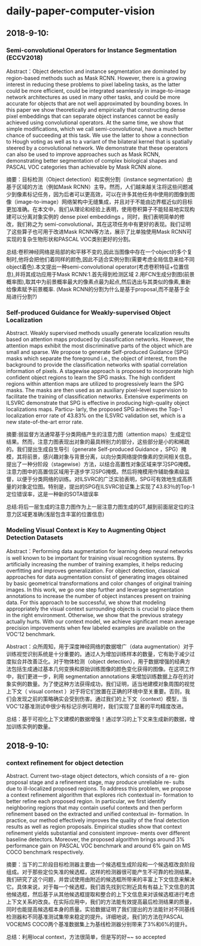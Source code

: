 # daily-paper-computer-vision

## 2018-9-10:

### Semi-convolutional Operators for Instance Segmentation (ECCV2018)
Abstract：Object detection and instance segmentation are dominated by region-based methods such as Mask RCNN. However, there is a growing interest in reducing these problems to pixel labeling tasks, as the latter could be more efficient, could be integrated seamlessly in image-to-image network architectures as used in many other tasks, and could be more accurate for objects that are not well approximated by bounding boxes. In this paper we show theoretically and empirically that constructing dense pixel embeddings that can separate object instances cannot be easily achieved using convolutional operators. At the same time, we show that simple modifications, which we call semi-convolutional, have a much better chance of succeeding at this task. We use the latter to show a connection to Hough voting as well as to a variant of the bilateral kernel that is spatially steered by a convolutional network. We demonstrate that these operators can also be used to improve approaches such as Mask RCNN, demonstrating better segmentation of complex biological shapes and PASCAL VOC categories than achievable by Mask RCNN alone.

摘要：目标检测（Object detection）和实例分割（instance segmentation）由基于区域的方法（例如Mask RCNN）主导。然而，人们越来越关注将这些问题减少到像素标记任务，因为后者可以更高效，可以在许多其他任务中使用的图像到图像（image-to-image）网络架构中无缝集成，并且对于不能由边界框近似的目标更加准确。在本文中，我们从理论和经验上表明，使用卷积算子不能轻易地实现构建可以分离对象实例的 dense pixel embeddings 。同时，我们表明简单的修改，我们称之为 semi-convolutional，其在这项任务中有更好的表现。我们证明了这些算子也可用于改进Mask RCNN等方法，展示了比单独使用Mask RCNN可实现的复杂生物形状和PASCAL VOC类别更好的分割。

总结:卷积神经网络是局部的和平移不变的,因此当图像中存在一个object的多个复制时,他将会把他们着同样的颜色,因此不适合实例分割(需要考虑全局信息来给不同object着色).本文提出一种semi-convolutional operator(考虑卷积特征+位置信息),并将其成功应用于Mask RCNN:1.首先得到检测区域 2.用FCN生成分割图(前景概率图),取其中为前景概率最大的像素点最为起点,然后选出与其类似的像素,重新给像素赋予前景概率.  (Mask RCNN的分割为什么是基于proposal,而不是基于全局进行分割?)

### Self-produced Guidance for Weakly-supervised Object Localization
Abstract. Weakly supervised methods usually generate localization results based on attention maps produced by classification networks. However, the attention maps exhibit the most discriminative parts of the object which are small and sparse. We propose to generate Self-produced Guidance (SPG) masks which separate the foreground i.e., the object
of interest, from the background to provide the classification networks
with spatial correlation information of pixels. A stagewise approach is
proposed to incorporate high confident object regions to learn the SPG
masks. The high confident regions within attention maps are utilized
to progressively learn the SPG masks. The masks are then used as an
auxiliary pixel-level supervision to facilitate the training of classification
networks. Extensive experiments on ILSVRC demonstrate that SPG is
effective in producing high-quality object localizations maps. Particu-
larly, the proposed SPG achieves the Top-1 localization error rate of
43.83% on the ILSVRC validation set, which is a new state-of-the-art
error rate.


摘要:弱监督方法通常基于分类网络产生的注意力图（attention maps）生成定位结果。然而，注意力图表现出对象的最具辨别力的部分，这些部分是小的和稀疏的。我们提出生成自生导引（generate Self-produced Guidance ，SPG）掩模，其将前景，感兴趣对象与背景分离，以向分类网络提供像素的空间相关信息。提出了一种分阶段（stagewise）方法，以结合高置性对象区域来学习SPG掩模。注意力图中的高置信区域用于逐步学习SPG掩模。然后将掩模用作辅助像素级监督，以便于分类网络的训练。对ILSVRC的广泛实验表明，SPG可有效地生成高质量的对象定位图。特别是，提出的SPG在ILSVRC验证集上实现了43.83％的Top-1定位错误率，这是一种新的SOTA错误率

总结:将后一层生成的注意力图作为上一层注意力图生成的GT,越到前面层定位的注意力区域更准确(浅层包含丰富的位置信息)

### Modeling Visual Context is Key to Augmenting Object Detection Datasets
Abstract：Performing data augmentation for learning deep neural networks is well known to be important for training visual recognition systems. By artificially increasing the number of training examples, it helps reducing overfitting and improves generalization. For object detection, classical approaches for data augmentation consist of generating images obtained by basic geometrical transformations and color changes of original training images. In this work, we go one step further and leverage segmentation annotations to increase the number of object instances present on training data. For this approach to be successful, we show that modeling appropriately the visual context surrounding objects is crucial to place them in the right environment. Otherwise, we show that the previous strategy actually hurts. With our context model, we achieve significant mean average precision improvements when few labeled examples are available on the VOC'12 benchmark.

Abstract：众所周知，用于深度神经网络的数据增广（data augmentation）对于训练视觉识别系统是十分重要的。通过人为增加训练样本的数量，它有助于减少过度拟合并改善泛化。对于物体检测（object detection），用于数据增强的经典方法包括生成通过基本几何变换和原始训练图像的颜色变化获得的图像。在这项工作中，我们更进一步，利用 segmentation annotations 来增加训练数据上存在的对象实例的数量。为了使这种方法获得成功，我们证明，适当地建模对象周围的视觉上下文（ visual context ）对于将它们放置在正确的环境中至关重要。否则，我们会发现之前的策略确实会受到伤害。通过我们的上下文（context）模型，当VOC'12基准测试中很少有标记示例可用时，我们实现了显著的平均精度改进。

总结：基于可视化上下文建模的数据增强！通过学习的上下文来生成新的数据，增加训练实例的数量。

## 2018-9-10:

### context refinement  for object detection

Abstract. Current two-stage object detectors, which consists of a re- gion proposal stage and a refinement stage, may produce unreliable re- sults due to ill-localized proposed regions. To address this problem, we propose a context refinement algorithm that explores rich contextual in- formation to better refine each proposed region. In particular, we first identify neighboring regions that may contain useful contexts and then perform refinement based on the extracted and unified contextual in- formation. In practice, our method effectively improves the quality of the final detection results as well as region proposals. Empirical studies show that context refinement yields substantial and consistent improve- ments over different baseline detectors. Moreover, the proposed algorithm brings around 3% performance gain on PASCAL VOC benchmark and around 6% gain on MS COCO benchmark respectively.

摘要：当下的二阶段目标检测器主要由一个候选框生成阶段和一个候选框改良阶段组成。对于那些定位失准的候选框，这样的检测器很可能产生不可靠的检测结果。我们研究了这个问题，并尝试使用由附近的候选框所带来的丰富上下文信息来解决它。具体来说，对于每一个候选框，我们首先找到它附近具有有益上下文信息的其他候选框，然后基于从其他候选框提取和整合的上下文信息来对该候选框进行考虑上下文关系的改良。在实际应用中，我们的方法能有效提高最后检测结果的质量，同时也能提高候选框本身的质量。实验数据证明了我们提出的方法能针对不同基线检测器和不同基准测试集带来稳定的提升。详细地说，我们的方法在PASCAL VOC和MS COCO两个基准数据集上为基线检测器分别带来了3%和6%的提升。

总结：利用local context，方法很简单，但是写的好~~ so accepted


